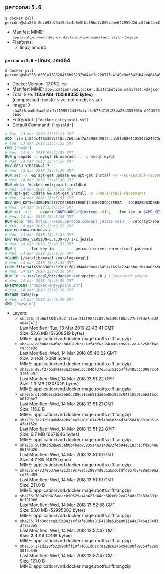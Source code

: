 ## `percona:5.6`

```console
$ docker pull percona@sha256:2bcb93e29a19a1c4d8e0fbc89bd7c806baee642959d2d1c82bbfba4306952bfa
```

-	Manifest MIME: `application/vnd.docker.distribution.manifest.list.v2+json`
-	Platforms:
	-	linux; amd64

### `percona:5.6` - linux; amd64

```console
$ docker pull percona@sha256:d501a757828416b952323d44ffe220775e4149e9a66a25b4ee4843a591422a4b
```

-	Docker Version: 17.06.2-ce
-	Manifest MIME: `application/vnd.docker.distribution.manifest.v2+json`
-	Total Size: **113.6 MB (113588355 bytes)**  
	(compressed transfer size, not on-disk size)
-	Image ID: `sha256:ba0d6aa9b1c7bf1999324306e2cffe877e719123ba234355030bfd9135950b39`
-	Entrypoint: `["docker-entrypoint.sh"]`
-	Default Command: `["mysqld"]`

```dockerfile
# Tue, 13 Mar 2018 21:57:21 GMT
ADD file:bc844c4763367b5f0ac7b9aebf7d43900d98f2aca101b886f185347b24973dbe in / 
# Tue, 13 Mar 2018 21:57:22 GMT
CMD ["bash"]
# Wed, 14 Mar 2018 05:22:25 GMT
RUN groupadd -r mysql && useradd -r -g mysql mysql
# Wed, 14 Mar 2018 13:44:57 GMT
ENV GOSU_VERSION=1.7
# Wed, 14 Mar 2018 13:45:29 GMT
RUN set -x 	&& apt-get update && apt-get install -y --no-install-recommends ca-certificates wget && rm -rf /var/lib/apt/lists/* 	&& wget -O /usr/local/bin/gosu "https://github.com/tianon/gosu/releases/download/$GOSU_VERSION/gosu-$(dpkg --print-architecture)" 	&& wget -O /usr/local/bin/gosu.asc "https://github.com/tianon/gosu/releases/download/$GOSU_VERSION/gosu-$(dpkg --print-architecture).asc" 	&& export GNUPGHOME="$(mktemp -d)" 	&& gpg --keyserver ha.pool.sks-keyservers.net --recv-keys B42F6819007F00F88E364FD4036A9C25BF357DD4 	&& gpg --batch --verify /usr/local/bin/gosu.asc /usr/local/bin/gosu 	&& rm -r "$GNUPGHOME" /usr/local/bin/gosu.asc 	&& chmod +x /usr/local/bin/gosu 	&& gosu nobody true 	&& apt-get purge -y --auto-remove ca-certificates wget
# Wed, 14 Mar 2018 13:45:30 GMT
RUN mkdir /docker-entrypoint-initdb.d
# Wed, 14 Mar 2018 13:45:51 GMT
RUN apt-get update && apt-get install -y --no-install-recommends 		apt-transport-https ca-certificates 		pwgen 	&& rm -rf /var/lib/apt/lists/*
# Wed, 14 Mar 2018 13:45:51 GMT
ENV GPG_KEYS=430BDF5C56E7C94E848EE60C1C4CBDCDCD2EFD2A 	4D1BB29D63D98E422B2113B19334A25F8507EFA5
# Wed, 14 Mar 2018 13:45:57 GMT
RUN set -ex; 	export GNUPGHOME="$(mktemp -d)"; 	for key in $GPG_KEYS; do 		gpg --keyserver ha.pool.sks-keyservers.net --recv-keys "$key"; 	done; 	gpg --export $GPG_KEYS > /etc/apt/trusted.gpg.d/percona.gpg; 	rm -r "$GNUPGHOME"; 	apt-key list
# Wed, 14 Mar 2018 13:45:58 GMT
RUN echo 'deb https://repo.percona.com/apt jessie main' > /etc/apt/sources.list.d/percona.list
# Wed, 14 Mar 2018 13:47:57 GMT
ENV PERCONA_MAJOR=5.6
# Wed, 14 Mar 2018 13:47:57 GMT
ENV PERCONA_VERSION=5.6.39-83.1-1.jessie
# Wed, 14 Mar 2018 13:48:37 GMT
RUN { 		for key in 			percona-server-server/root_password 			percona-server-server/root_password_again 			"percona-server-server-$PERCONA_MAJOR/root-pass" 			"percona-server-server-$PERCONA_MAJOR/re-root-pass" 		; do 			echo "percona-server-server-$PERCONA_MAJOR" "$key" password 'unused'; 		done; 	} | debconf-set-selections 	&& apt-get update 	&& apt-get install -y 		percona-server-server-$PERCONA_MAJOR=$PERCONA_VERSION 	&& rm -rf /var/lib/apt/lists/* 	&& sed -ri 's/^user\s/#&/' /etc/mysql/my.cnf 	&& rm -rf /var/lib/mysql && mkdir -p /var/lib/mysql /var/run/mysqld 	&& chown -R mysql:mysql /var/lib/mysql /var/run/mysqld 	&& chmod 777 /var/run/mysqld 	&& find /etc/mysql/ -name '*.cnf' -print0 		| xargs -0 grep -lZE '^(bind-address|log)' 		| xargs -rt -0 sed -Ei 's/^(bind-address|log)/#&/' 	&& echo '[mysqld]\nskip-host-cache\nskip-name-resolve' > /etc/mysql/conf.d/docker.cnf
# Wed, 14 Mar 2018 13:48:37 GMT
VOLUME [/var/lib/mysql /var/log/mysql]
# Wed, 14 Mar 2018 13:48:38 GMT
COPY file:94fa57663801d527011f870d44de30ea1645a41a57e724dbb8c1b48a8c450c1d in /usr/local/bin/ 
# Wed, 14 Mar 2018 13:48:39 GMT
RUN ln -s usr/local/bin/docker-entrypoint.sh / # backwards compat
# Wed, 14 Mar 2018 13:48:39 GMT
ENTRYPOINT ["docker-entrypoint.sh"]
# Wed, 14 Mar 2018 13:48:39 GMT
EXPOSE 3306/tcp
# Wed, 14 Mar 2018 13:48:40 GMT
CMD ["mysqld"]
```

-	Layers:
	-	`sha256:f2b6b4884fc8b2f1fcef843f92f7c82c9c149df85ac77e5f0de7a342ae442412`  
		Last Modified: Tue, 13 Mar 2018 22:43:41 GMT  
		Size: 52.6 MB (52608519 bytes)  
		MIME: application/vnd.docker.image.rootfs.diff.tar.gzip
	-	`sha256:26d8bdca4f3e3d03817be0249f4df6c3ab8e80c95011ca20e25bdfaeca3c3e3c`  
		Last Modified: Wed, 14 Mar 2018 05:46:22 GMT  
		Size: 2.1 KB (2089 bytes)  
		MIME: application/vnd.docker.image.rootfs.diff.tar.gzip
	-	`sha256:d85f27b5d44ae5a3be6e5c3384ba37e551751cb4ff0485d3c098d2c43f06ae5f`  
		Last Modified: Wed, 14 Mar 2018 13:51:22 GMT  
		Size: 1.3 MB (1303026 bytes)  
		MIME: application/vnd.docker.image.rootfs.diff.tar.gzip
	-	`sha256:c135060cc63e2e6dc288d516eb81da0ee8e1956c94f10ac95b62f6cc00f7bbe7`  
		Last Modified: Wed, 14 Mar 2018 13:51:21 GMT  
		Size: 115.0 B  
		MIME: application/vnd.docker.image.rootfs.diff.tar.gzip
	-	`sha256:7c2925e9ebdd42ba8ba72e0d10742bf48a583d4d346504f8d81a051c4faf152e`  
		Last Modified: Wed, 14 Mar 2018 13:51:22 GMT  
		Size: 6.7 MB (6671946 bytes)  
		MIME: application/vnd.docker.image.rootfs.diff.tar.gzip
	-	`sha256:50fd03d2dee93ab0b4beb55935a4a314de82feb04e8183c13fd964e806190d26`  
		Last Modified: Wed, 14 Mar 2018 13:51:19 GMT  
		Size: 4.7 KB (4679 bytes)  
		MIME: application/vnd.docker.image.rootfs.diff.tar.gzip
	-	`sha256:e78379637ee7213379c78ec628984d8311acc6fdfd957b8798adb9a2cd55ed85`  
		Last Modified: Wed, 14 Mar 2018 13:51:19 GMT  
		Size: 211.0 B  
		MIME: application/vnd.docker.image.rootfs.diff.tar.gzip
	-	`sha256:789420d415aaec090629aa4b427d44cc682e6e2ea234dc12b83a883c6c10f966`  
		Last Modified: Wed, 14 Mar 2018 13:52:58 GMT  
		Size: 53.0 MB (52995203 bytes)  
		MIME: application/vnd.docker.image.rootfs.diff.tar.gzip
	-	`sha256:7fb30dcce815b843a4f14fa00ba816416be51ba0011a4a6746a154d1df8e33e5`  
		Last Modified: Wed, 14 Mar 2018 13:52:47 GMT  
		Size: 2.4 KB (2446 bytes)  
		MIME: application/vnd.docker.image.rootfs.diff.tar.gzip
	-	`sha256:171d228f522890bff10f7d601d61c7ea2826346c9e088f79854f92695013b346`  
		Last Modified: Wed, 14 Mar 2018 13:52:47 GMT  
		Size: 121.0 B  
		MIME: application/vnd.docker.image.rootfs.diff.tar.gzip
